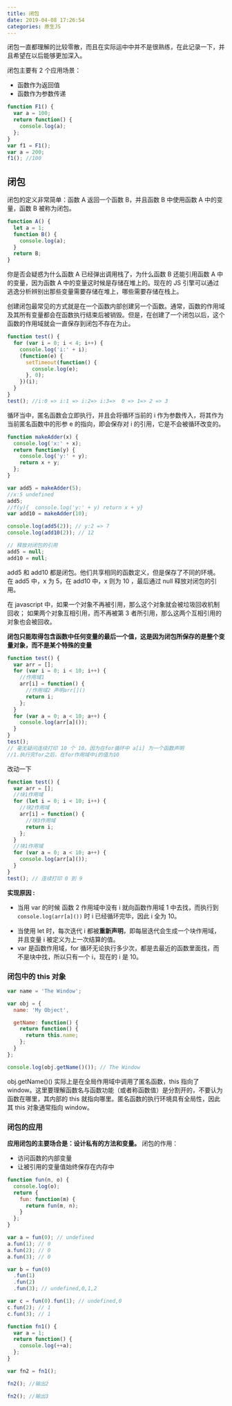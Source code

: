 ```yaml
---
title: 闭包
date: 2019-04-08 17:26:54
categories: 原生JS
---
```


闭包一直都理解的比较零散，而且在实际运中中并不是很熟练，在此记录一下，并且希望在以后能够更加深入。

<!--more-->

闭包主要有 2 个应用场景：

- 函数作为返回值
- 函数作为参数传递

```javascript
function F1() {
  var a = 100;
  return function() {
    console.log(a);
  };
}
var f1 = F1();
var a = 200;
f1(); //100
```

## 闭包

闭包的定义非常简单：函数 A 返回一个函数 B，并且函数 B 中使用函数 A 中的变量，函数 B 被称为闭包。

```javascript
function A() {
  let a = 1;
  function B() {
    console.log(a);
  }
  return B;
}
```

你是否会疑惑为什么函数 A 已经弹出调用栈了，为什么函数 B 还能引用函数 A 中的变量，因为函数 A 中的变量这时候是存储在堆上的。现在的 JS 引擎可以通过逃逸分析辨别出那些变量需要存储在堆上，哪些需要存储在栈上。

创建闭包最常见的方式就是在一个函数内部创建另一个函数。通常，函数的作用域及其所有变量都会在函数执行结束后被销毁。但是，在创建了一个闭包以后，这个函数的作用域就会一直保存到闭包不存在为止。

```javascript
function test() {
  for (var i = 0; i < 4; i++) {
    console.log('i:' + i);
    (function(e) {
      setTimeout(function() {
        console.log(e);
      }, 0);
    })(i);
  }
}
test(); //i:0 => i:1 => i:2=> i:3=>  0 => 1=> 2 => 3
```

循环当中，匿名函数会立即执行，并且会将循环当前的 i 作为参数传入，将其作为当前匿名函数中的形参 e 的指向，即会保存对 i 的引用，它是不会被循环改变的。

```javascript
function makeAdder(x) {
  console.log('x:' + x);
  return function(y) {
    console.log('y:' + y);
    return x + y;
  };
}

var add5 = makeAdder(5);
//x:5 undefined
add5;
//f(y){  console.log('y:' + y) return x + y}
var add10 = makeAdder(10);

console.log(add5(2)); // y:2 => 7
console.log(add10(2)); // 12

// 释放对闭包的引用
add5 = null;
add10 = null;
```

add5 和 add10 都是闭包。他们共享相同的函数定义，但是保存了不同的环境。在 add5 中，x 为 5，在 add10 中，x 则为 10 ，最后通过 null 释放对闭包的引用。

在 javascript 中，如果一个对象不再被引用，那么这个对象就会被垃圾回收机制回收； 如果两个对象互相引用，而不再被第 3 者所引用，那么这两个互相引用的对象也会被回收。

**闭包只能取得包含函数中任何变量的最后一个值，这是因为闭包所保存的是整个变量对象，而不是某个特殊的变量**

```javascript
function test() {
  var arr = [];
  for (var i = 0; i < 10; i++) {
    //作用域1
    arr[i] = function() {
      //作用域2 声明arr[]()
      return i;
    };
  }
  for (var a = 0; a < 10; a++) {
    console.log(arr[a]());
  }
}
test();
// 毫无疑问连续打印 10 个 10。因为在for循环中 a[i] 为一个函数声明
//1.执行完for之后，在for作用域中i的值为10
```

改动一下

```javascript
function test() {
  var arr = [];
  //块1作用域
  for (let i = 0; i < 10; i++) {
    //块2作用域
    arr[i] = function() {
      //块3作用域
      return i;
    };
  }
  //块1作用域
  for (var a = 0; a < 10; a++) {
    console.log(arr[a]());
  }
}
test(); // 连续打印 0 到 9
```

**实现原因 :**

- 当用 var 的时候 函数 2 作用域中没有 i 就向函数作用域 1 中去找，而执行到 `console.log(arr[a]())` 时 i 已经循环完毕，因此 i 全为 10。

* 当使用 let 时，每次迭代 i 都被**重新声明**，即每层迭代会生成一个块作用域，并且变量 i 被定义为上一次结算的值。
* var 是函数作用域，for 循环无论执行多少次，都是去最近的函数里面找，而不是块中找，所以只有一个 i，现在的 i 是 10。

### 闭包中的 this 对象

```javascript
var name = 'The Window';

var obj = {
  name: 'My Object',

  getName: function() {
    return function() {
      return this.name;
    };
  }
};

console.log(obj.getName()()); // The Window
```

obj.getName()() 实际上是在全局作用域中调用了匿名函数，this 指向了 window。这里要理解函数名与函数功能（或者称函数值）是分割开的，不要认为函数在哪里，其内部的 this 就指向哪里。匿名函数的执行环境具有全局性，因此其 this 对象通常指向 window。

### 闭包的应用

**应用闭包的主要场合是：设计私有的方法和变量。** 闭包的作用：

- 访问函数的内部变量
- 让被引用的变量值始终保存在内存中

```javascript
function fun(n, o) {
  console.log(o);
  return {
    fun: function(m) {
      return fun(m, n);
    }
  };
}

var a = fun(0); // undefined
a.fun(1); // 0
a.fun(2); // 0
a.fun(3); // 0

var b = fun(0)
  .fun(1)
  .fun(2)
  .fun(3); // undefined,0,1,2

var c = fun(0).fun(1); // undefined,0
c.fun(2); // 1
c.fun(3); // 1
```

```javascript
function fn1() {
  var a = 1;
  return function() {
    console.log(++a);
  };
}

var fn2 = fn1();

fn2(); //输出2

fn2(); //输出3
```
